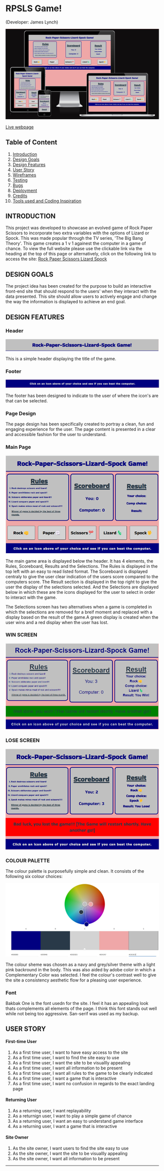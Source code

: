# RPSLS Game!
(Developer: James Lynch)

![Mockup image](docs/am-i-repsonsive.png)

[Live webpage](https://jamsey911.github.io/RPSLS_MP2/index.html)

## Table of Content

1. [Introduction](#introduction)
2. [Design Goals](#design-goals)
3. [Design Features](#design-features)
4. [User Story](#user-story)
5. [Wireframes](#wireframes)
6. [Testing](#validation)
8. [Bugs](#Bugs)
9. [Deployment](#deployment)
10. [Credits](#credits)
11. [Tools used and Coding Inspiration](#tools-used-and-coding-inspiration)

## INTRODUCTION

This project was developed to showcase an evolved game of Rock Paper Scissors to incorporate two extra variables with the options of Lizard or Spock. This was made popular through the TV series, 'The Big Bang Theory'. This game creates a 1 v 1 againest the computer in a game of chance. To view the full website please use the clickable link via the heading at the top of this page or alternatively, click on the following link to access the site: [Rock Paper Scissors Lizard Spock](https://jamsey911.github.io/RPSLS_MP2/index.html)

<!-- <p ><a href="#home">Return to table of contents</a></p><p id="intro"></p> -->

## DESIGN GOALS

The project idea has been created for the purpose to build an interactive front-end site that should respond to the users' when they interact with the data presented. This site should allow users to actively engage and change the way the information is displayed to achieve an end goal.

## DESIGN FEATURES

### Header

![Header Bar](docs/features/df-header.png)

This is a simple header displaying the title of the game. 

### Footer

![Footer](docs/features/df-footer.png)

The footer has been designed to indicate to the user of where the icon's are that can be selected.

### Page Design
  The page design has been specifically created to portray a clean, fun and engaging experience for the user. The page content is presented in a clear and accessible fashion for the user to understand.

### Main Page

![Header Bar](docs/features/df-main-page.png)

The main game area is displayed below the header. It has 4 elements, the Rules, Scoreboard, Results and the Selections. The Rules is displayed in the top left with an easy to read listed format. The Scoreboard is displayed centraly to give the user clear indication of the users score compared to the computers score. The Result section is displayed in the top right to give the user the display of the selections selected. And the Selections are displayed below in which these are the icons displayed for the user to select in order to interact with the game. 

The Selections screen has two alternatives when a game is completed in which the selections are removed for a breif moment and replaced with a display based on the result of the game.A green display is created when the user wins and a red display when the user has lost.

### WIN SCREEN

![Win Screen](docs/features/df-win-screen.png)

### LOSE SCREEN

![Lose Screen](docs/features/df-lose-screen.png)


### COLOUR PALETTE
  The colour palette is purposefully simple and clean. It consists of the following six colour choices:

![Color Palette](docs/features/df-color-palette.JPG)

The colour sheme was chosen as a navy and grey/silver theme with a light pink backround in the body. This was also aided by adobe color in which a Complementary Color was selected. I feel the colour's contrast well to give the site a consistency aesthetic flow for a pleasing user experience.

### Font
Bakbak One is the font usedn for the site. I feel it has an appealing look thats complements all elements of the page. I think this font stands out well while not being too aggressive.
San-serif was used as my backup.


## USER STORY

#### First-time User
1. As a first time user, I want to have easy access to the site
2. As a first time user, I want to find the site easy to use
3. As a first time user, I want the site to be visuallly appealing
4. As a first time user, I want all information to be present
5. As a first time user, I want all rules to the game to be clearly indicated
6. As a first time user, I want a game that is interactive
7. As a first time user, I want no confusion in regards to the exact landing page

#### Returning User
1. As a returning user, I want replayability
2. As a returnign user, I want to play a simple game of chance
3. As a returning user, I want an easy to understand game interface
4. As a returning user, I want a game that is interactive

#### Site Owner
1. As the site owner, I want users to find the site easy to use
2. As the site owner, I want the site to be visuallly appealing
3. As the site owner, I want all information to be present

---